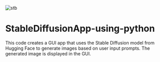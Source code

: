 ![stb](https://user-images.githubusercontent.com/108793964/236662309-4fbf28f8-a73e-4780-a835-9ae162f5756c.jpeg)
# StableDiffusionApp-using-python
This code creates a GUI app that uses the Stable Diffusion model from Hugging Face to generate images based on user input prompts. The generated image is displayed in the GUI.
